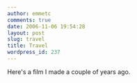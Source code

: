 ```yaml
---
author: emmetc
comments: true
date: 2006-11-06 19:54:28
layout: post
slug: travel
title: Travel
wordpress_id: 237
---
```


Here's a film I made a couple of years ago.






